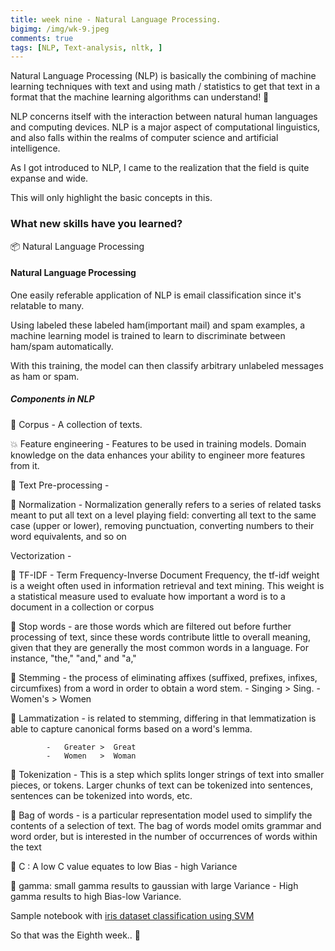 ```yaml
---
title: week nine - Natural Language Processing.
bigimg: /img/wk-9.jpeg
comments: true
tags: [NLP, Text-analysis, nltk, ]
---
```

Natural Language Processing (NLP) is basically the combining of machine learning techniques with text and using math / statistics to get that text in a format that the machine learning algorithms can understand! 📖

NLP concerns itself with the interaction between natural human languages and computing devices. NLP is a major aspect of computational linguistics, and also falls within the realms of computer science and artificial intelligence.

As I got introduced to NLP, I came to the realization that the field is quite expanse and wide.

This will only highlight the basic concepts in this.

### What new skills have you learned?

📦   Natural Language Processing

#### Natural Language Processing
One easily referable application of NLP is email classification since it's relatable to many.

Using labeled these labeled ham(important mail) and spam examples, a machine learning model is trained to learn to discriminate between ham/spam automatically.

With this training, the model can then classify arbitrary unlabeled messages as ham or spam.

##### Components in NLP

🔅  Corpus  - A collection of texts.

💥  Feature engineering - Features to be used in training models. Domain knowledge on the data enhances your ability to engineer more features from it.

📌  Text Pre-processing -

📌  Normalization - Normalization generally refers to a series of related tasks meant to put all text on a level playing field: converting all text to the same case (upper or lower), removing punctuation, converting numbers to their word equivalents, and so on

Vectorization -

📌  TF-IDF - Term Frequency-Inverse Document Frequency, the tf-idf weight is a weight often used in information retrieval and text mining. This weight is a statistical measure used to evaluate how important a word is to a document in a collection or corpus

📌  Stop words - are those words which are filtered out before further processing of text, since these words contribute little to overall meaning, given that they are generally the most common words in a language. For instance, "the," "and," and "a,"


📌  Stemming - the process of eliminating affixes (suffixed, prefixes, infixes, circumfixes) from a word in order to obtain a word stem.
            -   Singing  > Sing.
            -   Women's > Women

📌  Lammatization - is related to stemming, differing in that lemmatization is able to capture canonical forms based on a word's lemma.

            -   Greater >  Great
            -   Women   >  Woman

📌  Tokenization -  This is a step which splits longer strings of text into smaller pieces, or tokens. Larger chunks of text can be tokenized into sentences, sentences can be tokenized into words, etc.

📌  Bag of words  - is a particular representation model used to simplify the contents of a selection of text. The bag of words model omits grammar and word order, but is interested in the number of occurrences of words within the text


📌  C : A low C value equates to low Bias - high Variance

📌  gamma: small gamma results to gaussian with large Variance
    -   High gamma results to high Bias-low Variance.

Sample notebook with [iris dataset classification using SVM]


So that was the Eighth week.. 🔏

[iris dataset classification using SVM]:https://github.com/4bic/deliberate_practice/blob/master/jupyter%20notebooks/Support-Vector-Machines/svm_project.ipynb

